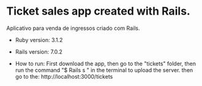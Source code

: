 # Ticket sales app created with Rails.

Aplicativo para venda de ingressos criado com Rails.

* Ruby version: 3.1.2
* Rails version: 7.0.2


* How to run:  First download the app, then go to the "tickets" folder, then run the command "$ Rails s " in the terminal to upload the server. then go to the: http://localhost:3000/tickets
